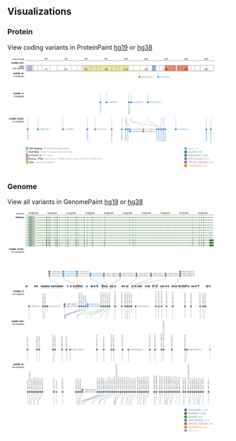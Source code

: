 ## Visualizations
### Protein
View coding variants in ProteinPaint [hg19](https://morinlab.github.io/LLMPP/GAMBL/TAF1_protein.html)  or [hg38](https://morinlab.github.io/LLMPP/GAMBL/TAF1_protein_hg38.html)

![](images/proteinpaint/TAF1_NM_004606.svg)

### Genome
View all variants in GenomePaint [hg19](https://morinlab.github.io/LLMPP/GAMBL/TAF1.html)  or [hg38](https://morinlab.github.io/LLMPP/GAMBL/TAF1_hg38.html)

![](images/proteinpaint/TAF1.svg)

